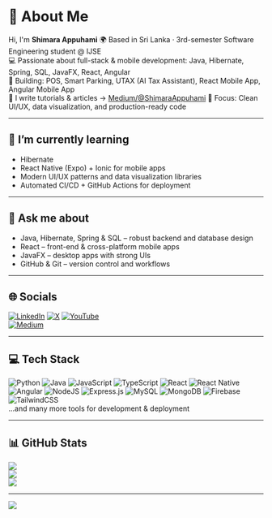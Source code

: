# 💫 About Me
Hi, I'm **Shimara Appuhami** 🌍 Based in Sri Lanka · 3rd-semester Software Engineering student @ IJSE  
💻 Passionate about full-stack & mobile development: Java, Hibernate, Spring, SQL, JavaFX, React, Angular  
📱 Building: POS, Smart Parking, UTAX (AI Tax Assistant), React Mobile App, Angular Mobile App  
📝 I write tutorials & articles → [Medium/@ShimaraAppuhami]([https://medium.com/@ShimaraAppuhami](https://medium.com/@ShimaraAppuhami))  
🎯 Focus: Clean UI/UX, data visualization, and production-ready code  

---

## 🌱 I’m currently learning
- Hibernate  
- React Native (Expo) + Ionic for mobile apps  
- Modern UI/UX patterns and data visualization libraries  
- Automated CI/CD + GitHub Actions for deployment  

---

## 💬 Ask me about
- Java, Hibernate, Spring & SQL – robust backend and database design  
- React – front-end & cross-platform mobile apps  
- JavaFX – desktop apps with strong UIs  
- GitHub & Git – version control and workflows  

---

## 🌐 Socials
[![LinkedIn](https://img.shields.io/badge/LinkedIn-%230077B5.svg?logo=linkedin&logoColor=white)](https://linkedin.com/in/ShimaraAppuhami) 
[![X](https://img.shields.io/badge/X-black.svg?logo=X&logoColor=white)](https://x.com/ShimaraAppuhami) 
[![YouTube](https://img.shields.io/badge/YouTube-%23FF0000.svg?logo=YouTube&logoColor=white)](https://youtube.com/@ShimaraIlshani)  
[![Medium](https://img.shields.io/badge/Medium-000000?style=for-the-badge&logo=medium&logoColor=white)](https://medium.com/@ShimaraAppuhami)  

---

## 💻 Tech Stack
![Python](https://img.shields.io/badge/python-3670A0?style=for-the-badge&logo=python&logoColor=ffdd54) 
![Java](https://img.shields.io/badge/java-%23ED8B00.svg?style=for-the-badge&logo=openjdk&logoColor=white) 
![JavaScript](https://img.shields.io/badge/javascript-%23323330.svg?style=for-the-badge&logo=javascript&logoColor=%23F7DF1E) 
![TypeScript](https://img.shields.io/badge/typescript-%23007ACC.svg?style=for-the-badge&logo=typescript&logoColor=white) 
![React](https://img.shields.io/badge/react-%2320232a.svg?style=for-the-badge&logo=react&logoColor=%2361DAFB) 
![React Native](https://img.shields.io/badge/react_native-%2320232a.svg?style=for-the-badge&logo=react&logoColor=%2361DAFB) 
![Angular](https://img.shields.io/badge/angular-%23DD0031.svg?style=for-the-badge&logo=angular&logoColor=white) 
![NodeJS](https://img.shields.io/badge/node.js-6DA55F?style=for-the-badge&logo=node.js&logoColor=white) 
![Express.js](https://img.shields.io/badge/express.js-%23404d59.svg?style=for-the-badge&logo=express&logoColor=%2361DAFB) 
![MySQL](https://img.shields.io/badge/mysql-4479A1.svg?style=for-the-badge&logo=mysql&logoColor=white) 
![MongoDB](https://img.shields.io/badge/mongodb-%234ea94b.svg?style=for-the-badge&logo=mongodb&logoColor=white) 
![Firebase](https://img.shields.io/badge/firebase-%23039BE5.svg?style=for-the-badge&logo=firebase) 
![TailwindCSS](https://img.shields.io/badge/tailwindcss-%2338B2AC.svg?style=for-the-badge&logo=tailwind-css&logoColor=white)  
...and many more tools for development & deployment  

---

## 📊 GitHub Stats
![](https://github-readme-stats.vercel.app/api?username=Shimara-Appuhami&theme=dark&hide_border=false&include_all_commits=false&count_private=false)<br/>
![](https://nirzak-streak-stats.vercel.app/?user=Shimara-Appuhami&theme=dark&hide_border=false)<br/>
![](https://github-readme-stats.vercel.app/api/top-langs/?username=Shimara-Appuhami&theme=dark&hide_border=false&include_all_commits=false&count_private=false&layout=compact)

---

[![](https://visitcount.itsvg.in/api?id=Shimara-Appuhami&icon=0&color=1)](https://visitcount.itsvg.in)

<!-- Proudly created with GPRM ( https://gprm.itsvg.in ) -->
